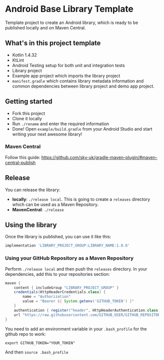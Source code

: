# Android Base Library Template
Template project to create an Android library, which is ready to be published locally and on Maven Central.

## What's in this project template
- Kotlin 1.4.32
- KtLint
- Android Testing setup for both unit and integration tests
- Library project
- Example app project which imports the library project
- `manifest.gradle` which contains library metadata information and common dependencies between library project and demo app project.

## Getting started
* Fork this project 
* Clone it locally
* Run `./rename` and enter the required information
* Done! Open `example/build.gradle` from your Android Studio and start writing your next awesome library!

### Maven Central
Follow this guide: https://github.com/sky-uk/gradle-maven-plugin/#maven-central-publish

## Release
You can release the library:
- **locally**: `./release local`. This is going to create a `releases` directory which can be used as a Maven Repository.
- **MavenCentral**: `./release`

## Using the library
Once the library is published, you can use it like this:

```groovy
implementation 'LIBRARY_PROJECT_GROUP:LIBRARY_NAME:1.0.0'
```

### Using your GitHub Repository as a Maven Repository
Perform `./release local` and then push the `releases` directory. In your dependencies, add this to your repositories section:

```groovy
maven {
    content { includeGroup "LIBRARY_PROJECT_GROUP" }
    credentials(HttpHeaderCredentials.class) {
        name = "Authorization"
        value = "Bearer ${ System.getenv('GITHUB_TOKEN') }"
    }
    authentication { register("header", HttpHeaderAuthentication.class) }
    url "https://raw.githubusercontent.com/GITHUB_USER/GITHUB_REPOSITORY_NAME/master/releases"
}
```

You need to add an environment variable in your `.bash_profile` for the github repo to work:

```
export GITHUB_TOKEN="YOUR_TOKEN"
```

And then `source .bash_profile`
